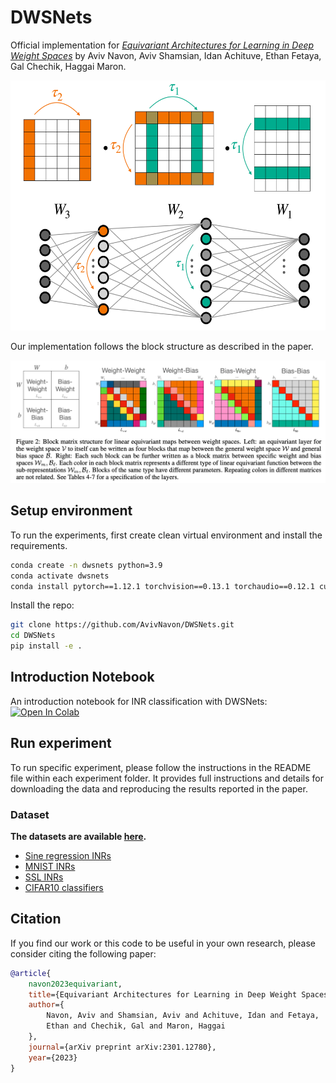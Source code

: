 # DWSNets

Official implementation for [_Equivariant Architectures for Learning in Deep Weight Spaces_](https://arxiv.org/abs/2301.12780) by Aviv Navon, Aviv Shamsian, Idan Achituve, Ethan Fetaya, Gal Chechik, Haggai Maron.
<p align="center"> 
    <img src=misc/sym.png  height="400">
</p>

Our implementation follows the block structure as described in the paper.

![](misc/blocks.png)

## Setup environment

To run the experiments, first create clean virtual environment and install the requirements.

```bash
conda create -n dwsnets python=3.9
conda activate dwsnets
conda install pytorch==1.12.1 torchvision==0.13.1 torchaudio==0.12.1 cudatoolkit=11.3 -c pytorch
```

Install the repo:

```bash
git clone https://github.com/AvivNavon/DWSNets.git
cd DWSNets
pip install -e .
```

## Introduction Notebook
An introduction notebook for INR classification with DWSNets: 
[![Open In Colab](https://colab.research.google.com/assets/colab-badge.svg)](https://colab.research.google.com/github/AvivNavon/DWSNets/blob/main/notebooks/mnist-inr-classification.ipynb)

## Run experiment

To run specific experiment, please follow the instructions in the README file within each experiment folder. 
It provides full instructions and details for downloading the data and reproducing the results reported in the paper.
### Dataset 
**The datasets are available [here](https://www.dropbox.com/sh/56pakaxe58z29mq/AABtWNkRYroLYe_cE3c90DXVa?dl=0).**
- [Sine regression INRs](https://www.dropbox.com/sh/56pakaxe58z29mq/AABtWNkRYroLYe_cE3c90DXVa?dl=0&preview=sine-regression-inrs.zip)
- [MNIST INRs](https://www.dropbox.com/sh/56pakaxe58z29mq/AABtWNkRYroLYe_cE3c90DXVa?dl=0&preview=mnist-inrs.zip)
- [SSL INRs](https://www.dropbox.com/sh/56pakaxe58z29mq/AABtWNkRYroLYe_cE3c90DXVa?dl=0&preview=ssl-inrs.zip)
- [CIFAR10 classifiers](https://www.dropbox.com/sh/56pakaxe58z29mq/AABtWNkRYroLYe_cE3c90DXVa?dl=0&preview=cifar_clf_models.zip)

## Citation

If you find our work or this code to be useful in your own research, please consider citing the following paper:

```bib
@article{
    navon2023equivariant,
    title={Equivariant Architectures for Learning in Deep Weight Spaces},
    author={
        Navon, Aviv and Shamsian, Aviv and Achituve, Idan and Fetaya, 
        Ethan and Chechik, Gal and Maron, Haggai
    },
    journal={arXiv preprint arXiv:2301.12780},
    year={2023}
}
```
